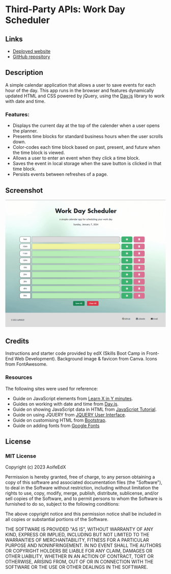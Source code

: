 # Third-Party APIs: Work Day Scheduler

## Links

* [Deployed website](https://aoifeedx.github.io/work-day-scheduler/)
* [GitHub repository](https://github.com/AoifeEdX/work-day-scheduler)


## Description

A simple calendar application that allows a user to save events for each hour of the day. This app runs in the browser and features dynamically updated HTML and CSS powered by jQuery, using the [Day.js](https://day.js.org/docs/en/display/format) library to work with date and time.

### Features:
* Displays the current day at the top of the calender when a user opens the planner. 
* Presents time blocks for standard business hours when the user scrolls down. 
* Color-codes each time block based on past, present, and future when the time block is viewed. 
* Allows a user to enter an event when they click a time block.
* Saves the event in local storage when the save button is clicked in that time block.
* Persists events between refreshes of a page.

## Screenshot
![screenshot](/assets/images/screenshot.png)

## Credits

Instructions and starter code provided by edX (Skills Boot Camp in Front-End Web Development). 
Background image & favicon from Canva. Icons from FontAwesome.

### Resources

The following sites were used for reference:

* Guide on JavaScript elements from [Learn X in Y minutes](https://learnxinyminutes.com/docs/javascript/).
* Guides on working with date and time from [Day.js](https://day.js.org/docs/en/display/format).
* Guide on showing JavaScript data in HTML from [JavaScript Tutorial](https://www.javascripttutorial.net/javascript-dom/javascript-textcontent/).
* Guide on using JQUERY from [JQUERY User Interface](https://jqueryui.com/).
* Guide on customising HTML from [Bootstrap](https://getbootstrap.com/).
* Guide on adding fonts from [Google Fonts](https://fonts.googleapis.com/)

## License

### MIT License

Copyright (c) 2023 AoifeEdX

Permission is hereby granted, free of charge, to any person obtaining a copy of this software and associated documentation files (the "Software"), to deal in the Software without restriction, including without limitation the rights to use, copy, modify, merge, publish, distribute, sublicense, and/or sell copies of the Software, and to permit persons to whom the Software is furnished to do so, subject to the following conditions:

The above copyright notice and this permission notice shall be included in all copies or substantial portions of the Software.

THE SOFTWARE IS PROVIDED "AS IS", WITHOUT WARRANTY OF ANY KIND, EXPRESS OR IMPLIED, INCLUDING BUT NOT LIMITED TO THE WARRANTIES OF MERCHANTABILITY, FITNESS FOR A PARTICULAR PURPOSE AND NONINFRINGEMENT. IN NO EVENT SHALL THE AUTHORS OR COPYRIGHT HOLDERS BE LIABLE FOR ANY CLAIM, DAMAGES OR OTHER LIABILITY, WHETHER IN AN ACTION OF CONTRACT, TORT OR OTHERWISE, ARISING FROM, OUT OF OR IN CONNECTION WITH THE SOFTWARE OR THE USE OR OTHER DEALINGS IN THE
SOFTWARE.
